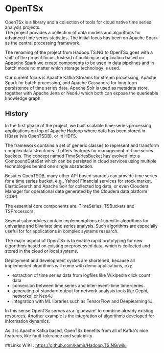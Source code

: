 # OpenTSx

OpenTSx is a library and a collection of tools for cloud native time series analysis projects.  
The project provides a collection of data models and algorithms for advanced time series statistics.
The initial focus has been on Apache Spark as the central processing framework. 

The renaming of the project from Hadoop.TS.NG to OpenTSx goes with a shift of the project focus. Instead 
of building an application based on Appache Spark we create components to be used in data pipelines and
in batch mode no matter which storage technology is used.

Our current focus is Apache Kafka Streams for stream processing, Apache Spark for batch processing, and 
Apache Cassandra for long term persistence of time series data. Apache Solr is used as metadata store, together 
with Apache Jena or Neo4J which both can expose the querieable knowledge graph.

## History
In the first phase of the project, we built scalable time-series processing applications on top of 
Apache Hadoop where data has been stored in HBase (via OpenTSDB), or in HDFS.

The framework contains a set of generic classes to represent and transform 
complex data structures. It offers features for management of time series buckets. The concept named TimeSeriesBucket
has evolved into a CompoundDataSet which can be persisted in cloud services using multiple technologies behind
one single abstraction. 

Besides OpenTSDB, many other API based sources can provide time series for a time series bucket, e.g., 
Yahoo! Financial services for stock market, ElasticSearch and Apache Solr for collected log data, or even 
Cloudera Manager for operational data generated by the Cloudera data platform (CDP). 

The essential core components are: TimeSeries, TSBuckets and TSProcessors. 

Several submodules contain implementations of specific algorithms for univariate and 
bivariate time series analysis. Such algorithms are especially useful for for applications in complex systems research.

The major aspect of OpenTSx is to enable rapid prototyping for new algorithms based on existing
preprocessed data, which is collected and stored in the cloud or local systems. 

Deployment and development cycles are shortened, because all implemented algorithms will come with demo applications, e.g:
- extraction of time series data from logfiles like Wikipedia click count data 
- conversion between time series and inter-event-time time-series.
- generating of standard output for network analysis tools like Gephi, networkx, or Neo4J
- integration with ML libraries such as TensorFlow and Deeplearning4J.

In this sense OpenTSx serves as a 'glueware' to combine already existing resources. Another example is the 
integration of algorithms developed for information dynamics. 

As it is Apache Kafka based, OpenTSx benefits from all of Kafka's nice features, like fault-tolerance and scalability. 

##Links
WIKI : https://github.com/kamir/Hadoop.TS.NG/wiki

